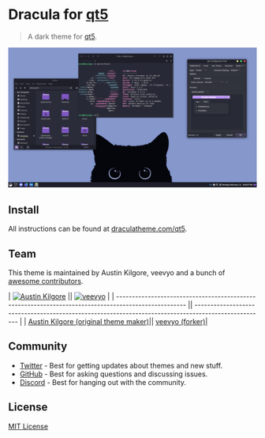 # Dracula for [qt5](https://www.qt.io)

> A dark theme for [qt5](https://www.qt.io).

![Screenshot](./screenshot.png)

## Install

All instructions can be found at [draculatheme.com/qt5](https://draculatheme.com/qt5).

## Team

This theme is maintained by Austin Kilgore, veevyo and a bunch of [awesome contributors](https://github.com/dracula/template/graphs/contributors).

| [![Austin Kilgore](https://github.com/TechieAndroid.png?size=100)](https://github.com/TechieAndroid) || [![veevyo](https://github.com/veevyo.png?size=100)](https://github.com/veevyo) |
| ---------------------------------------------------------------------------------------------------- || ---------------------------------------------------------------------------------------------------- |
| [Austin Kilgore (original theme maker)](https://github.com/TechieAndroid)|| [veevyo (forker)](https://github.com/veevyo)|




## Community

- [Twitter](https://twitter.com/draculatheme) - Best for getting updates about themes and new stuff.
- [GitHub](https://github.com/dracula/dracula-theme/discussions) - Best for asking questions and discussing issues.
- [Discord](https://draculatheme.com/discord-invite) - Best for hanging out with the community.

## License

[MIT License](./LICENSE)
